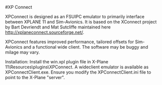 #XP Connect

XPConnect is designed as an FSUIPC emulator to primarily interface between XPLANE 11 and Sim-Avionics. It is based on the XConnect project by Bart Devriendt and Mat Sutcliffe maintained here http://xplaneconnect.sourceforge.net/.

XPConnect features improved performance, tailored offsets for Sim-Avionics and a functional wide client. The software may be buggy and milage may vary.

Installation: Install the win.xpl plugin file in X-Plane 11\Resources\plugins\XPConnect. A wideclient emulator is available as XPConnectClient.exe. Ensure you modify the XPConnectClient.ini file to point to the X-Plane "server".
